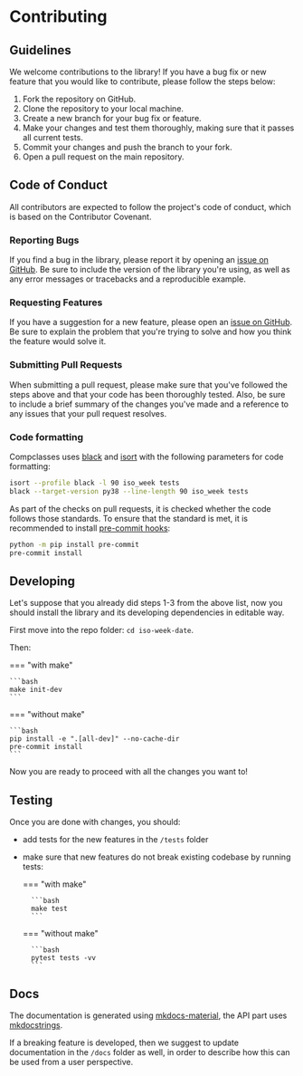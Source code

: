 # Contributing

## Guidelines

We welcome contributions to the library! If you have a bug fix or new feature that you would like to contribute, please follow the steps below:

1. Fork the repository on GitHub.
2. Clone the repository to your local machine.
3. Create a new branch for your bug fix or feature.
4. Make your changes and test them thoroughly, making sure that it passes all current tests.
5. Commit your changes and push the branch to your fork.
6. Open a pull request on the main repository.

## Code of Conduct

All contributors are expected to follow the project's code of conduct, which is based on the Contributor Covenant.

### Reporting Bugs

If you find a bug in the library, please report it by opening an [issue on GitHub](https://github.com/FBruzzesi/iso-week-date/issues). Be sure to include the version of the library you're using, as well as any error messages or tracebacks and a reproducible example.

### Requesting Features

If you have a suggestion for a new feature, please open an [issue on GitHub](https://github.com/FBruzzesi/iso-week-date/issues). Be sure to explain the problem that you're trying to solve and how you think the feature would solve it.

### Submitting Pull Requests

When submitting a pull request, please make sure that you've followed the steps above and that your code has been thoroughly tested. Also, be sure to include a brief summary of the changes you've made and a reference to any issues that your pull request resolves.

### Code formatting

Compclasses uses [black](https://black.readthedocs.io/en/stable/index.html) and [isort](https://pycqa.github.io/isort/) with the following  parameters for code formatting:

```bash
isort --profile black -l 90 iso_week tests
black --target-version py38 --line-length 90 iso_week tests
```

As part of the checks on pull requests, it is checked whether the code follows those standards. To ensure that the standard is met, it is recommended to install [pre-commit hooks](https://pre-commit.com/):

```bash
python -m pip install pre-commit
pre-commit install
```

## Developing

Let's suppose that you already did steps 1-3 from the above list, now you should install the library and its developing dependencies  in editable way.

First move into the repo folder: `cd iso-week-date`.

Then:

=== "with make"

    ```bash
    make init-dev
    ```

=== "without make"

    ```bash
    pip install -e ".[all-dev]" --no-cache-dir
    pre-commit install
    ```

Now you are ready to proceed with all the changes you want to!

## Testing

Once you are done with changes, you should:

- add tests for the new features in the `/tests` folder
- make sure that new features do not break existing codebase by running tests:

    === "with make"

        ```bash
        make test
        ```

    === "without make"

        ```bash
        pytest tests -vv
        ```

## Docs

The documentation is generated using [mkdocs-material](https://squidfunk.github.io/mkdocs-material/), the API part uses [mkdocstrings](https://mkdocstrings.github.io/).

If a breaking feature is developed, then we suggest to update documentation in the `/docs` folder as well, in order to describe how this can be used from a user perspective.
